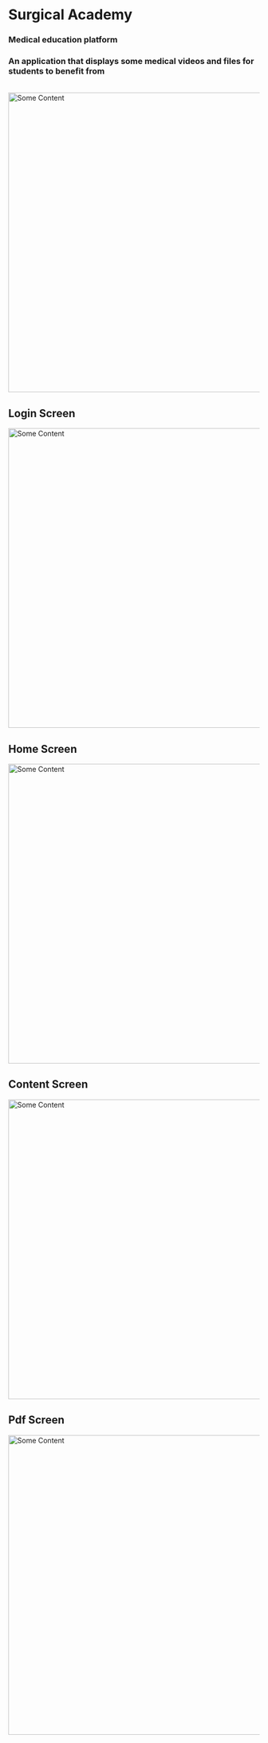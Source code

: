 # Surgical Academy

<h3>Medical education platform</h3>

<h3>An application that displays some medical videos and files for students to benefit from</h3>
<br>
<img src="https://github.com/yazanhmaed/SurgicalAcademy/assets/93092669/437e1c1c-0ebe-4782-b883-7deba03ee029" alt="Some Content" style="height:600px;">

<h2>Login Screen</h2>

<img src="https://github.com/yazanhmaed/SurgicalAcademy/assets/93092669/4e3e5778-6601-4337-9b33-7656fda689f2" alt="Some Content" style="height:600px;">

<h2>Home Screen</h2>

<img src="https://github.com/yazanhmaed/SurgicalAcademy/assets/93092669/5cf22946-4c68-421c-b609-2576ee3a49c9" alt="Some Content" style="height:600px;">

<h2>Content Screen</h2>

<img src="https://github.com/yazanhmaed/SurgicalAcademy/assets/93092669/f23d64bb-06b4-45ba-bbc4-1f0cdc3afa7d" alt="Some Content" style="height:600px;">

<h2>Pdf Screen</h2>

<img src="https://github.com/yazanhmaed/SurgicalAcademy/assets/93092669/599743e3-da8a-46d1-babb-4bc5402d042c" alt="Some Content" style="height:600px;">

